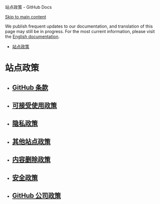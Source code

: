 站点政策 - GitHub Docs

[Skip to main content](#main-content)

We publish frequent updates to our documentation, and translation of this page may still be in progress. For the most current information, please visit the [English documentation](/en).

* [站点政策](/zh/site-policy)

站点政策
==========

* [GitHub 条款](/zh/site-policy/github-terms)
  ----------

* [可接受使用政策](/zh/site-policy/acceptable-use-policies)
  ----------

* [隐私政策](/zh/site-policy/privacy-policies)
  ----------

* [其他站点政策](/zh/site-policy/other-site-policies)
  ----------

* [内容删除政策](/zh/site-policy/content-removal-policies)
  ----------

* [安全政策](/zh/site-policy/security-policies)
  ----------

* [GitHub 公司政策](/zh/site-policy/github-company-policies)
  ----------
